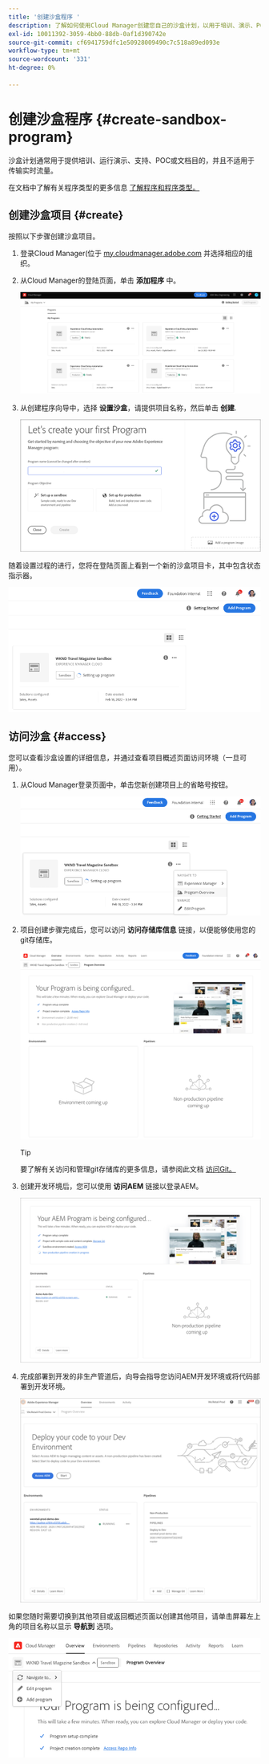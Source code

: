 ```yaml
---
title: '创建沙盒程序 '
description: 了解如何使用Cloud Manager创建您自己的沙盒计划，以用于培训、演示、POC或其他非生产目的。
exl-id: 10011392-3059-4bb0-88db-0af1d390742e
source-git-commit: cf6941759dfc1e50928009490c7c518a89ed093e
workflow-type: tm+mt
source-wordcount: '331'
ht-degree: 0%

---
```


# 创建沙盒程序 {#create-sandbox-program}

沙盒计划通常用于提供培训、运行演示、支持、POC或文档目的，并且不适用于传输实时流量。

在文档中了解有关程序类型的更多信息 [了解程序和程序类型。](program-types.md)

## 创建沙盒项目 {#create}

按照以下步骤创建沙盒项目。

1. 登录Cloud Manager(位于 [my.cloudmanager.adobe.com](https://my.cloudmanager.adobe.com/) 并选择相应的组织。

1. 从Cloud Manager的登陆页面，单击 **添加程序** 中。

   ![Cloud Manager登录页面](assets/first_timelogin1.png)

1. 从创建程序向导中，选择 **设置沙盒**，请提供项目名称，然后单击 **创建**.

   ![程序类型创建](assets/create-sandbox.png)

随着设置过程的进行，您将在登陆页面上看到一个新的沙盒项目卡，其中包含状态指示器。

![从概述页面创建沙盒](assets/program-create-setupdemo2.png)

## 访问沙盒 {#access}

您可以查看沙盒设置的详细信息，并通过查看项目概述页面访问环境（一旦可用）。

1. 从Cloud Manager登录页面中，单击您新创建项目上的省略号按钮。

   ![访问项目概述](assets/program-overview-sandbox.png)

1. 项目创建步骤完成后，您可以访问 **访问存储库信息** 链接，以便能够使用您的git存储库。

   ![程序配置](assets/create-program4.png)

   >[!TIP]
   >
   >要了解有关访问和管理git存储库的更多信息，请参阅此文档 [访问Git。](/help/implementing/cloud-manager/managing-code/accessing-repos.md)

1. 创建开发环境后，您可以使用 **访问AEM** 链接以登录AEM。

   ![访问AEM链接](assets/create-program-5.png)

1. 完成部署到开发的非生产管道后，向导会指导您访问AEM开发环境或将代码部署到开发环境。

   ![部署沙盒](assets/create-program-setup-deploy.png)

如果您随时需要切换到其他项目或返回概述页面以创建其他项目，请单击屏幕左上角的项目名称以显示 **导航到** 选项。

![导航至](assets/create-program-a1.png)
